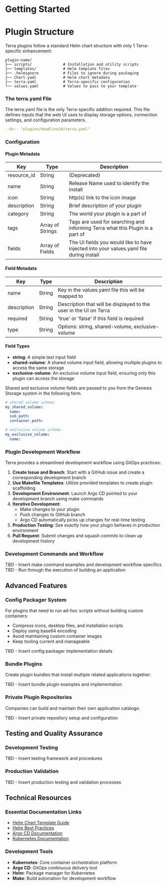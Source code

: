 # Getting Started

# Plugin Structure

Terra plugins follow a standard Helm chart structure with only 1 Terra-specific enhancement:

```shell
plugin-name/
├── scripts/              # Installation and utility scripts
├── templates/            # Helm template files
├── .helmignore           # Files to ignore during packaging
├── Chart.yaml            # Helm chart metadata
├── terra.yaml            # Terra-specific configuration
└── values.yaml           # Values to pass to your template
```

### The terra.yaml File

The terra.yaml file is the only Terra-specific addition required. This file defines inputs that the web 
UI uses to display storage options, connection settings, and configuration parameters.

```yaml linenums="1" title="Example terra.yaml structure"
--8<-- "plugins/deadline10/terra.yaml"
```

### Configuration

#### Plugin Metadata

| Key         | Type             | Description                                                                             |
|-------------|------------------|-----------------------------------------------------------------------------------------|
| resource_id | String           | (Deprecated)                                                                            |
| name        | String           | Release Name used to identify the install                                               |
| icon        | String           | http(s) link to the icon image                                                          |
| description | String           | Brief description of your plugin                                                        |
| category    | String           | The world your plugin is a part of                                                      |
| tags        | Array of Strings | Tags are used for searching and informing Terra what this Plugin is a part of           |
| fields      | Array of Fields  | The UI fields you would like to have injected into your values.yaml file during install |

#### Field Metadata

| Key         | Type             | Description                                                       |
|-------------|------------------|-------------------------------------------------------------------|
| name        | String           | Key in the values.yaml file this will be mapped to                |
| description | String           | Description that will be displayed to the user in the UI on Terra |
| required    | String           | 'true' or 'false' if this field is required                       |
| type        | String           | Options: string, shared-volume, exclusive-volume                  |

#### Field Types

- **string**: A simple text input field
- **shared-volume**: A shared volume input field, allowing multiple plugins to access the same storage
- **exclusive-volume**: An exclusive volume input field, ensuring only this plugin can access the storage

Shared and exclusive volume fields are passed to you from the Genesis Storage system in the following form.

```yaml linenums="1" title="Example plugin/values.yaml structure"
# shared volume schema
my_shared_volume:
  name:
  sub_path:
  container_path:

# exclusive volume schema
my_exclusive_volume:
  name:
```



### Plugin Development Workflow

Terra provides a streamlined development workflow using GitOps practices:

1. **Create Issue and Branch**: Start with a GitHub issue and create a corresponding development branch
2. **Use Makefile Templates**: Utilize provided templates to create plugin scaffolding
3. **Development Environment**: Launch Argo CD pointed to your development branch using make commands
4. **Iterative Development**:
    - Make changes to your plugin
    - Push changes to GitHub branch
    - Argo CD automatically picks up changes for real-time testing
5. **Production Testing**: See exactly how your plugin behaves in production environment
6. **Pull Request**: Submit changes and squash commits to clean up development history

### Development Commands and Workflow

TBD - Insert make command examples and development workflow specifics
TBD - Run through the execution of building an application


## Advanced Features

### Config Packager System

For plugins that need to run ad-hoc scripts without building custom containers:
- Compress icons, desktop files, and installation scripts
- Deploy using base64 encoding
- Avoid maintaining custom container images
- Keep tooling current and manageable

TBD - Insert config packager implementation details

### Bundle Plugins

Create plugin bundles that install multiple related applications together:

TBD - Insert bundle plugin examples and implementation

### Private Plugin Repositories

Companies can build and maintain their own application catalogs:

TBD - Insert private repository setup and configuration

## Testing and Quality Assurance

### Development Testing

TBD - Insert testing framework and procedures

### Production Validation

TBD - Insert production testing and validation processes

## Technical Resources

### Essential Documentation Links

- [Helm Chart Template Guide](https://helm.sh/docs/chart_template_guide/getting_started/)
- [Helm Best Practices](https://helm.sh/docs/chart_best_practices/)
- [Argo CD Documentation](https://argo-cd.readthedocs.io/)
- [Kubernetes Documentation](https://kubernetes.io/docs/)

### Development Tools

- **Kubernetes**: Core container orchestration platform
- **Argo CD**: GitOps continuous delivery tool
- **Helm**: Package manager for Kubernetes
- **Make**: Build automation for development workflow


